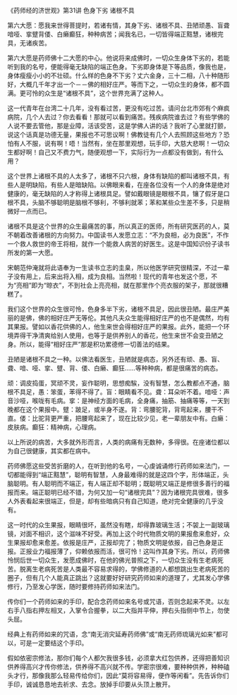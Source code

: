 《药师经的济世观》第31讲 色身下劣 诸根不具

第六大愿：愿我来世得菩提时，若诸有情，其身下劣、诸根不具、丑陋顽愚、盲聋喑哑、挛躄背偻、白癞癫狂，种种病苦；闻我名已，一切皆得端正黠慧，诸根完具，无诸疾苦。

第六大愿是药师佛十二大愿的中心。他说将来成佛时，一切众生身体下劣的，若能听到我的名号，便能得毫无缺陷的端正色身。下劣即身体是下等品质，像我也是，身体瘦瘦小小的不壮硕。什么样的色身不下劣？丈六金身，三十二相，八十种随形好，大概几千年才出一个－－佛的相好庄严。等而下之，一切众生的身体，都不圆满。更可怜的众生是“诸根不具”，这个世界充满了这种人。

这一代青年在台湾二十几年，没有看过苦，更没有吃过苦。请问台北市郊有个麻疯病院，几个人去过？你去看看！那就可以看到痛苦。残疾病院谁去过？有些学佛的人说不要去管他，那是业障，活该受苦，这是学佛人讲的话？我听了心里就打颤，说这个话真是功德无量，果报也不可思议啊！佛教徒有几个人去照顾这些地方？恐怕有人不服，说有啊！唔！当然有，坐在那里观想，玩手印，大慈大悲啊！一切众生都好啊！自己又不费力气，随便观想一下，实际行为一点都没有做到，有什么用？

这个世界上诸根不具的人太多了，诸根不只六根，身体有缺陷的都叫诸根不具，有些人是明缺陷，有些人是暗缺陷。以佛眼来看，在座各位没有一个人的身体是绝对健康的，毫无缺陷的人才称得上诸根具足。譬如戴眼镜是眼根不具，镶了假牙是口根不具，头脑不够聪明是脑根不够利，不够利就苯；苯和某些众生差不多，只是稍微好一点而已。

诸根不具是这个世界的众生最痛苦的事，所以真正的医师，所有研究医药的人，莫不朝着改善诸根的方向努力。中国读书人发愿立志：“不为良相，必为良医”，不作一个救人救世的帝王将相，就作一个能救人病苦的好医生。这是中国知识份子读书所发的第一大愿。

宋朝范仲淹就将此语奉为一生读书立志的圭臬，所以他医学研究很精深，不过一辈子没有用上，后来出将入相，成为良相。当然啦！现代的青年也发这个愿，不为“亮相”即为“晾衣”，不到社会上亮亮相，就在那里作个亮衣服的架子，那就很糟糕了。

我们这个世界的众生很可怜，色身多半下劣，诸根不具足，因此很丑陋。最庄严美丽的是佛，佛的相好庄严无等伦。其他凡夫众生能得相好庄严的也不是偶然，均有其果报。譬如以香花供佛的人，他生来世会得相好庄严的果报。此外，能把一个环境弄得干净清爽给别人使用，也等于是供养别人的香花，他生来世不会变丑陋之身。所以，能得“相好庄严”那是积功累德修一切善法的结果。

丑陋是诸根不具之一种。以佛法看医生，丑陋就是病态，另外还有顽、愚、盲、聋、喑、哑、挛、躄、背、偻、白癞、癫狂……等种种病，都是很痛苦的病态。

顽：调皮捣蛋，冥顽不灵，妄作聪明，思想痴騃，没有智慧，怎么教都点不通，脑根不具足，愚：笨蛋，苯得不得了。盲：眼睛看不见。聋：耳朵听不着。喑哑：声音沙哑，喉咙有毛病。挛：是神经方面的毛病，全身痛，抽筋、抽痛等等，一天到晚都在这个果报中。躄：跛足，或半身不遂。背：弯腰驼背，背弯起来，腰干不直。偻：比驼背更严重，把腰弯起来了，现在比较少见，老一辈朋友中有。白癞：皮肤病。癫狂：精神病，心理病。

以上所说的病苦，大多就外形而言，人类的病痛有无数种，多得很。在座诸位都以为自己很健康，其实都在病中。

药师佛愿这些受苦折磨的人，在听到他的名号，一心虔诚诵修行药师如来法门，一切都能得到“端正黠慧”，聪明有智慧，人身最难得的就是这四个字，形体端正，头脑聪明。有人聪明而不端正，有人端正却不聪明；既聪明又端正是修很多善行的福报而来。端正聪明已经不错，为何又加一句“诸根完具”？因为诸根完具很难，很多人外表看起来很端正，但是，却有些暗病只有自己知道，绝对完全健康的几乎没有。

这一时代的众生果报，眼睛很坏，虽然没有瞎，却得靠玻璃生活；不袈上一副玻璃镜，对面不相识，这个滋味不好受。再加上这个时代物质文明的果报愈来愈好，众生果报却愈来愈差。依报是庄严，正报却完了；物质文明是依报，自己色身是正报。正报业力福报薄了，仰赖依报而活，很可怜！这叫作其身下劣。所以，药师佛怜悯后世一切众生，发愿成佛时，在他的佛光普照之下，一切众生没有生老病死苦。脱离生老病死苦是人类最不容易求得的，学佛修道的人都想跳出生老病死苦的圈子，但有几个人能真正跳出？这就要好好研究药师如来的道理了，尤其发心学佛修行，乃至发心学医，随时要修持药师如来法门。

传你们一个药师如来的手印，配合念药师如来名号或咒语，否则念起来不灵。以左右手八指右押左相叉，入掌令合握拳，以二大指并平伸，押右头指侧中节上，勿使头屈。

经典上有药师如来的咒语，念“南无消灾延寿药师佛”或“南无药师琉璃光如来”都可以，可是一定要结这个手印。

假如依密宗修法，那你们每个人都欠我很多钱，必须拿大红包供养，还得把善知识供养得高兴才传你修法，供养得不高兴就不传。学密宗很难，要种种供养，种种磕头才行，那像我那么轻易传给你们，因此“莫将容易得，便作等闲看”。先告诉你们手印，诚诚恳恳地去祈求、去念。放掉手印要从头顶上散开。